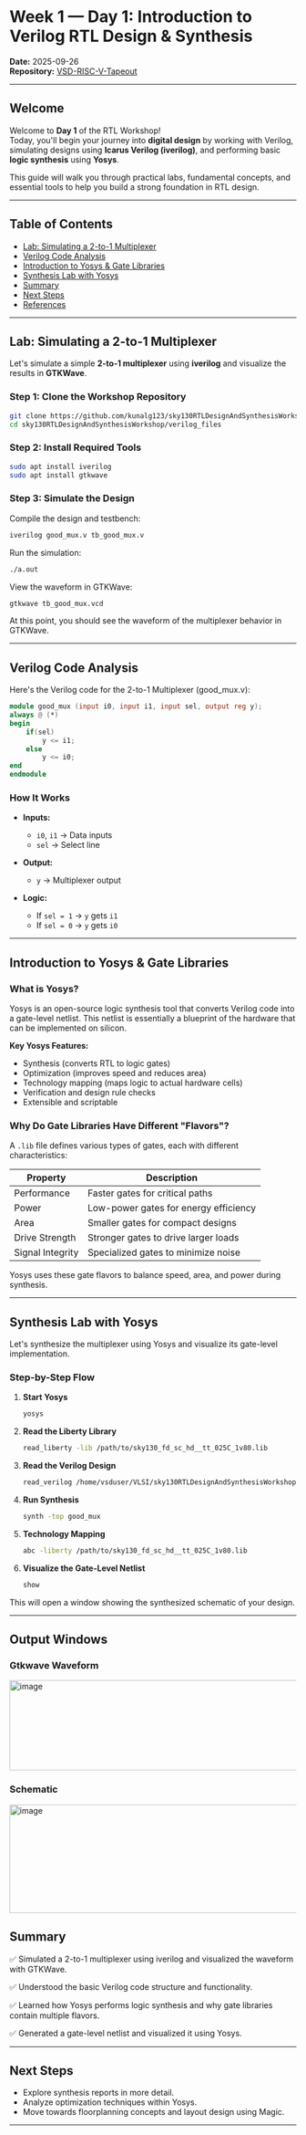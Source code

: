 # Week 1 — Day 1: Introduction to Verilog RTL Design & Synthesis

**Date:** 2025-09-26  
**Repository:** [VSD-RISC-V-Tapeout](https://github.com/Vedevil/VSD-RISC-V-Tapeout)  

---

## Welcome

Welcome to **Day 1** of the RTL Workshop!  
Today, you'll begin your journey into **digital design** by working with Verilog, simulating designs using **Icarus Verilog (iverilog)**, and performing basic **logic synthesis** using **Yosys**.  

This guide will walk you through practical labs, fundamental concepts, and essential tools to help you build a strong foundation in RTL design.

---

## Table of Contents

- [Lab: Simulating a 2-to-1 Multiplexer](#lab-simulating-a-2-to-1-multiplexer)
- [Verilog Code Analysis](#verilog-code-analysis)
- [Introduction to Yosys & Gate Libraries](#introduction-to-yosys--gate-libraries)
- [Synthesis Lab with Yosys](#synthesis-lab-with-yosys)
- [Summary](#summary)
- [Next Steps](#next-steps)
- [References](#references)

---

## Lab: Simulating a 2-to-1 Multiplexer

Let's simulate a simple **2-to-1 multiplexer** using **iverilog** and visualize the results in **GTKWave**.

### **Step 1: Clone the Workshop Repository**
```bash
git clone https://github.com/kunalg123/sky130RTLDesignAndSynthesisWorkshop.git
cd sky130RTLDesignAndSynthesisWorkshop/verilog_files
```

### **Step 2: Install Required Tools**
```bash
sudo apt install iverilog
sudo apt install gtkwave
```

### **Step 3: Simulate the Design**
Compile the design and testbench:

```bash
iverilog good_mux.v tb_good_mux.v
```

Run the simulation:

```bash
./a.out
```

View the waveform in GTKWave:

```bash
gtkwave tb_good_mux.vcd
```

At this point, you should see the waveform of the multiplexer behavior in GTKWave.

---

## Verilog Code Analysis

Here's the Verilog code for the 2-to-1 Multiplexer (good_mux.v):

```verilog
module good_mux (input i0, input i1, input sel, output reg y);
always @ (*)
begin
    if(sel)
        y <= i1;
    else 
        y <= i0;
end
endmodule
```

### **How It Works**
- **Inputs:**
  - `i0`, `i1` → Data inputs
  - `sel` → Select line

- **Output:**
  - `y` → Multiplexer output

- **Logic:**
  - If `sel = 1` → `y` gets `i1`
  - If `sel = 0` → `y` gets `i0`

---

## Introduction to Yosys & Gate Libraries

### **What is Yosys?**
Yosys is an open-source logic synthesis tool that converts Verilog code into a gate-level netlist.
This netlist is essentially a blueprint of the hardware that can be implemented on silicon.

**Key Yosys Features:**
- Synthesis (converts RTL to logic gates)
- Optimization (improves speed and reduces area)
- Technology mapping (maps logic to actual hardware cells)
- Verification and design rule checks
- Extensible and scriptable

### **Why Do Gate Libraries Have Different "Flavors"?**
A `.lib` file defines various types of gates, each with different characteristics:

| Property | Description |
|----------|-------------|
| Performance | Faster gates for critical paths |
| Power | Low-power gates for energy efficiency |
| Area | Smaller gates for compact designs |
| Drive Strength | Stronger gates to drive larger loads |
| Signal Integrity | Specialized gates to minimize noise |

Yosys uses these gate flavors to balance speed, area, and power during synthesis.

---

## Synthesis Lab with Yosys

Let's synthesize the multiplexer using Yosys and visualize its gate-level implementation.

### **Step-by-Step Flow**

1. **Start Yosys**
   ```bash
   yosys
   ```

2. **Read the Liberty Library**
   ```bash
   read_liberty -lib /path/to/sky130_fd_sc_hd__tt_025C_1v80.lib
   ```

3. **Read the Verilog Design**
   ```bash
   read_verilog /home/vsduser/VLSI/sky130RTLDesignAndSynthesisWorkshop/verilog_files/good_mux.v
   ```

4. **Run Synthesis**
   ```bash
   synth -top good_mux
   ```

5. **Technology Mapping**
   ```bash
   abc -liberty /path/to/sky130_fd_sc_hd__tt_025C_1v80.lib
   ```

6. **Visualize the Gate-Level Netlist**
   ```bash
   show
   ```

This will open a window showing the synthesized schematic of your design.

---
## Output Windows
### Gtkwave Waveform
<img width="1060" height="158" alt="image" src="https://github.com/user-attachments/assets/a6acca29-bbf7-455c-8c5b-12603a3aa282" />

### Schematic
<img width="588" height="190" alt="image" src="https://github.com/user-attachments/assets/09d3e695-e4f5-4bae-9c7a-f02cd7a53364" />


## Summary

✅ Simulated a 2-to-1 multiplexer using iverilog and visualized the waveform with GTKWave.

✅ Understood the basic Verilog code structure and functionality.

✅ Learned how Yosys performs logic synthesis and why gate libraries contain multiple flavors.

✅ Generated a gate-level netlist and visualized it using Yosys.

---

## Next Steps

- Explore synthesis reports in more detail.
- Analyze optimization techniques within Yosys.
- Move towards floorplanning concepts and layout design using Magic.

---

